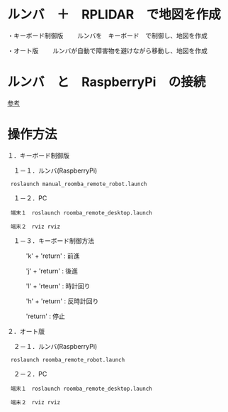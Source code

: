 # ルンバ　＋　RPLIDAR　で地図を作成

・キーボード制御版
　　ルンバを　キーボード　で制御し、地図を作成

・オート版
　　ルンバが自動で障害物を避けながら移動し、地図を作成


# ルンバ　と　RaspberryPi　の接続

  [参考](https://goodfield55.blog.fc2.com/blog-entry-15.html)


# 操作方法

１．キーボード制御版

　１－１．ルンバ(RaspberryPi)

     roslaunch manual_roomba_remote_robot.launch

　１－２．PC

     端末１　roslaunch roomba_remote_desktop.launch

     端末２　rviz rviz

　１－３．キーボード制御方法

　　　'k' + 'return' :  前進

　　　'j' + 'return' :  後進

　　　'l' + 'rteurn' :  時計回り

　　　'h' + 'return' :  反時計回り

　　　'return'       :  停止


２．オート版

　２－１．ルンバ(RaspberryPi)

     roslaunch roomba_remote_robot.launch

　２－２．PC

     端末１　roslaunch roomba_remote_desktop.launch

     端末２　rviz rviz



